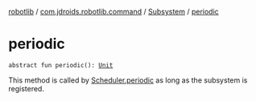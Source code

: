 [robotlib](../../index.md) / [com.jdroids.robotlib.command](../index.md) / [Subsystem](index.md) / [periodic](./periodic.md)

# periodic

`abstract fun periodic(): `[`Unit`](https://kotlinlang.org/api/latest/jvm/stdlib/kotlin/-unit/index.html)

This method is called by [Scheduler.periodic](../-scheduler/periodic.md) as long as the subsystem is
registered.

